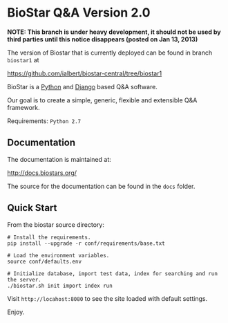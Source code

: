 BioStar Q&A Version 2.0
=======================

**NOTE: This branch is under heavy development, it should not
be used by third parties until this notice disappears (posted on Jan 13, 2013)**

The version of Biostar that is currently deployed
can be found in branch `biostar1` at

https://github.com/ialbert/biostar-central/tree/biostar1

BioStar is a [Python][python] and [Django][django] based Q&A software.

Our goal is to create a simple, generic, flexible and extensible Q&A
framework.

Requirements: `Python 2.7`

Documentation
-------------

The documentation is maintained at:

http://docs.biostars.org/

The source for the documentation can be found in  the `docs` folder.

Quick Start
------------

From the biostar source directory:

    # Install the requirements.
    pip install --upgrade -r conf/requirements/base.txt

    # Load the environment variables.
    source conf/defaults.env

    # Initialize database, import test data, index for searching and run the server.
    ./biostar.sh init import index run

Visit `http://locahost:8080` to see the site loaded with default settings.

Enjoy.


[django]: http://www.djangoproject.com/
[python]: http://www.python.org/
